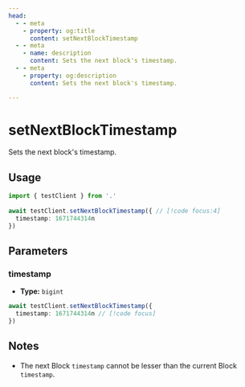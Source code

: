 ```yaml
---
head:
  - - meta
    - property: og:title
      content: setNextBlockTimestamp
  - - meta
    - name: description
      content: Sets the next block's timestamp.
  - - meta
    - property: og:description
      content: Sets the next block's timestamp.

---
```


# setNextBlockTimestamp

Sets the next block's timestamp.

## Usage

```ts
import { testClient } from '.'
 
await testClient.setNextBlockTimestamp({ // [!code focus:4]
  timestamp: 1671744314n
})
```

## Parameters

### timestamp

- **Type:** `bigint`

```ts
await testClient.setNextBlockTimestamp({
  timestamp: 1671744314n // [!code focus]
})
```

## Notes

- The next Block `timestamp` cannot be lesser than the current Block `timestamp`.